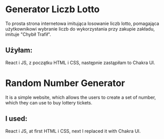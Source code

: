 # Generator Liczb Lotto

To prosta strona internetowa imitująca losowanie liczb lotto, pomagająca użytkownikowi wybranie liczb do wykorzystania przy zakupie zakładu, imituje "Chybił Trafił".

## Użyłam:

React i JS, z początku HTML i CSS, następnie zastąpiłam to Chakra UI.

# Random Number Generator

It is a simple website, which allows the users to create a set of number, which they can use to buy lottery tickets.

## I used:

React i JS, at first HTML i CSS, next I replaced it with Chakra UI.
